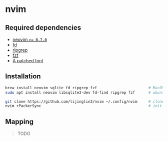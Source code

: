 # nvim

## Required dependencies

- [neovim `>= 0.7.0`](https://github.com/neovim/neovim)
- [fd](https://github.com/sharkdp/fd)
- [ripgrep](https://github.com/BurntSushi/ripgrep)
- [fzf](https://github.com/junegunn/fzf)
- [A patched font](https://www.nerdfonts.com/)

## Installation

```bash
brew install neovim sqlite fd ripgrep fzf						# MacOS
sudo apt install neovim libsqlite3-dev fd-find ripgrep fzf		# ubuntu/debian

git clone https://github.com/lijinglin3/nvim ~/.config/nvim		# clone repo
nvim +PackerSync												# init nvim
```

## Mapping

> TODO

